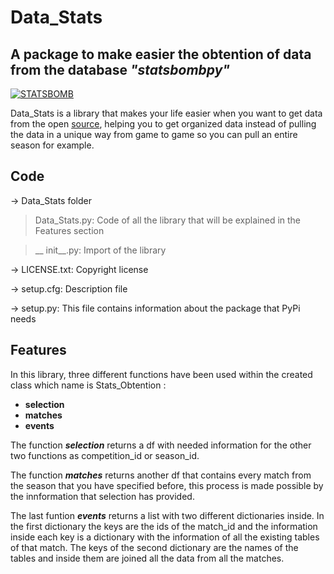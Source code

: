 # Data_Stats
## A package to make easier the obtention of data from the database _"statsbombpy"_

[![STATSBOMB](https://miro.medium.com/max/2970/0*fIjnUoscUWWWR-nB.png)](https://statsbomb.com/es/)

Data_Stats is a library that makes your life easier when you want to get data from the open [source](https://github.com/statsbomb/statsbombpy), helping you to get organized data instead of pulling the data in a unique way from game to game so you can pull an entire season for example.

## Code
-> Data_Stats folder

> Data_Stats.py: Code of all the library that will  be explained in the Features section

> __ init__.py: Import of the library

-> LICENSE.txt: Copyright license

-> setup.cfg: Description file

-> setup.py: This file contains information about the package that PyPi needs

## Features

In this library, three different functions have been used within the created class which name is Stats_Obtention :
- **selection**
- **matches**
- **events**

The function **_selection_** returns a df with needed information for the other two functions as competition_id or season_id. 

The function **_matches_** returns another df that contains every match from the season that you have specified before, this process is made possible by the innformation that selection has provided. 

The last funtion **_events_** returns a list with two different dictionaries inside.
In the first dictionary the keys are the ids of the match_id and the information inside each key is a dictionary with the information of all the existing tables of that match.
The keys of the second dictionary are the names of the tables and inside them are joined all the data from all the matches.
